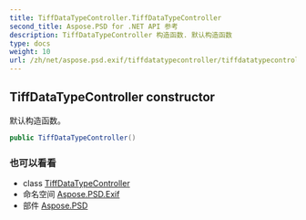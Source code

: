 ```yaml
---
title: TiffDataTypeController.TiffDataTypeController
second_title: Aspose.PSD for .NET API 参考
description: TiffDataTypeController 构造函数. 默认构造函数
type: docs
weight: 10
url: /zh/net/aspose.psd.exif/tiffdatatypecontroller/tiffdatatypecontroller/
---
```

## TiffDataTypeController constructor

默认构造函数。

```csharp
public TiffDataTypeController()
```

### 也可以看看

* class [TiffDataTypeController](../)
* 命名空间 [Aspose.PSD.Exif](../../tiffdatatypecontroller/)
* 部件 [Aspose.PSD](../../../)



